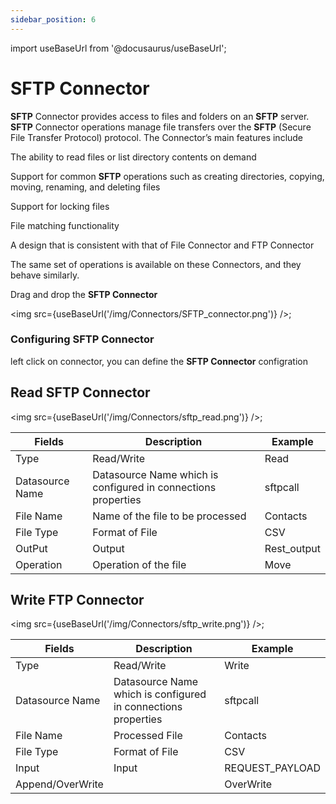 ```yaml
---
sidebar_position: 6
---
```


import useBaseUrl from '@docusaurus/useBaseUrl';

# SFTP Connector 

**SFTP** Connector provides access to files and folders on an **SFTP** server. **SFTP** Connector operations manage file transfers over the **SFTP** (Secure File Transfer Protocol) protocol. The Connector’s main features include

The ability to read files or list directory contents on demand

Support for common **SFTP** operations such as creating directories, copying, moving, renaming, and deleting files

Support for locking files

File matching functionality

A design that is consistent with that of File Connector and FTP Connector

The same set of operations is available on these Connectors, and they behave similarly.

Drag and drop the **SFTP Connector**

<img src={useBaseUrl('/img/Connectors/SFTP_connector.png')} />;

### Configuring SFTP Connector
left click on connector, you can define the **SFTP Connector** configration

## Read SFTP Connector

<img src={useBaseUrl('/img/Connectors/sftp_read.png')} />;

<table>
<thead>
<tr>
<th>Fields</th>
<th>Description</th>
<th>Example</th>
</tr>
</thead>
<tbody>
<tr>
<td>Type</td>
<td>Read/Write</td>
<td>Read</td>
</tr>
<tr>
<td>Datasource Name</td>
<td>Datasource Name which is configured in connections properties</td>
<td>sftpcall</td>
</tr>
<tr>
<td>File Name</td>
<td>Name of the file to be processed</td>
<td>Contacts</td>
</tr>
<tr>
<td>File Type</td>
<td>Format of File</td>
<td>CSV</td>
</tr>
<tr>
<td>OutPut</td>
<td>Output</td>
<td>Rest_output</td>
</tr>
<tr>
<td>Operation</td>
<td>Operation of the file</td>
<td>Move</td>
</tr>
</tbody>
</table>

## Write FTP Connector

<img src={useBaseUrl('/img/Connectors/sftp_write.png')} />;


<table>
<thead>
<tr>
<th>Fields</th>
<th>Description</th>
<th>Example</th>
</tr>
</thead>
<tbody>
<tr>
<td>Type</td>
<td>Read/Write</td>
<td>Write</td>
</tr>
<tr>
<td>Datasource Name</td>
<td>Datasource Name which is configured in connections properties</td>
<td>sftpcall</td>
</tr>
<tr>
<td>File Name</td>
<td>Processed File</td>
<td>Contacts</td>
</tr>
<tr>
<td>File Type</td>
<td>Format of File</td>
<td>CSV</td>
</tr>
<tr>
<td>Input</td>
<td>Input</td>
<td>REQUEST_PAYLOAD</td>
</tr>
<tr>
<td>Append/OverWrite</td>
<td></td>
<td>OverWrite</td>
</tr>
</tbody>
</table>
